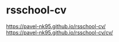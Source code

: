 # rsschool-cv

https://pavel-nk95.github.io/rsschool-cv/  
https://pavel-nk95.github.io/rsschool-cv/cv/
